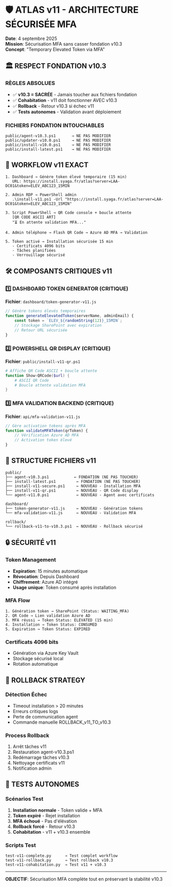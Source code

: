 # 🛡️ ATLAS v11 - ARCHITECTURE SÉCURISÉE MFA

**Date**: 4 septembre 2025  
**Mission**: Sécurisation MFA sans casser fondation v10.3  
**Concept**: "Temporary Elevated Token via MFA"

## 🏛️ RESPECT FONDATION v10.3

### RÈGLES ABSOLUES
- ✅ **v10.3 = SACRÉE** - Jamais toucher aux fichiers fondation
- ✅ **Cohabitation** - v11 doit fonctionner AVEC v10.3
- ✅ **Rollback** - Retour v10.3 si échec v11
- ✅ **Tests autonomes** - Validation avant déploiement

### FICHIERS FONDATION INTOUCHABLES
```
public/agent-v10.3.ps1       → NE PAS MODIFIER
public/updater-v10.0.ps1     → NE PAS MODIFIER  
public/install-v10.0.ps1     → NE PAS MODIFIER
public/install-latest.ps1    → NE PAS MODIFIER
```

## 🎯 WORKFLOW v11 EXACT

```
1. Dashboard → Génère token élevé temporaire (15 min)
   URL: https://install.syaga.fr/atlas?server=LAA-DC01&token=ELEV_ABC123_15MIN

2. Admin RDP → PowerShell admin
   .\install-v11.ps1 -Url "https://install.syaga.fr/atlas?server=LAA-DC01&token=ELEV_ABC123_15MIN"

3. Script PowerShell → QR Code console + boucle attente
   [QR CODE ASCII ART]
   "⏳ En attente validation MFA..."

4. Admin téléphone → Flash QR Code → Azure AD MFA → Validation

5. Token activé → Installation sécurisée 15 min
   - Certificats 4096 bits
   - Tâches planifiées
   - Verrouillage sécurisé
```

## 🛠️ COMPOSANTS CRITIQUES v11

### 1️⃣ DASHBOARD TOKEN GENERATOR (CRITIQUE)
**Fichier**: `dashboard/token-generator-v11.js`
```javascript
// Génère tokens élevés temporaires
function generateElevatedToken(serverName, adminEmail) {
    const token = `ELEV_${randomString(12)}_15MIN`;
    // Stockage SharePoint avec expiration
    // Retour URL sécurisée
}
```

### 2️⃣ POWERSHELL QR DISPLAY (CRITIQUE)  
**Fichier**: `public/install-v11-qr.ps1`
```powershell
# Affiche QR Code ASCII + boucle attente
function Show-QRCode($url) {
    # ASCII QR Code
    # Boucle attente validation MFA
}
```

### 3️⃣ MFA VALIDATION BACKEND (CRITIQUE)
**Fichier**: `api/mfa-validation-v11.js`  
```javascript
// Gère activation tokens après MFA
function validateMFAToken(qrToken) {
    // Vérification Azure AD MFA
    // Activation token élevé
}
```

## 📁 STRUCTURE FICHIERS v11

```
public/
├── agent-v10.3.ps1           ← FONDATION (NE PAS TOUCHER)
├── install-latest.ps1         ← FONDATION (NE PAS TOUCHER)
├── install-v11-secure.ps1     ← NOUVEAU - Installation MFA
├── install-v11-qr.ps1         ← NOUVEAU - QR Code display
└── agent-v11.0.ps1            ← NOUVEAU - Agent avec certificats

dashboard/
├── token-generator-v11.js     ← NOUVEAU - Génération tokens
└── mfa-validation-v11.js      ← NOUVEAU - Validation MFA

rollback/
└── rollback-v11-to-v10.3.ps1  ← NOUVEAU - Rollback sécurisé
```

## 🔒 SÉCURITÉ v11

### Token Management
- **Expiration**: 15 minutes automatique
- **Révocation**: Depuis Dashboard
- **Chiffrement**: Azure AD intégré
- **Usage unique**: Token consumé après installation

### MFA Flow
```
1. Génération token → SharePoint (Status: WAITING_MFA)
2. QR Code → Lien validation Azure AD
3. MFA réussi → Token Status: ELEVATED (15 min)
4. Installation → Token Status: CONSUMED
5. Expiration → Token Status: EXPIRED
```

### Certificats 4096 bits
- Génération via Azure Key Vault
- Stockage sécurisé local
- Rotation automatique

## 🔄 ROLLBACK STRATEGY

### Détection Échec
- Timeout installation > 20 minutes
- Erreurs critiques logs
- Perte de communication agent
- Commande manuelle ROLLBACK_v11_TO_v10.3

### Process Rollback
1. Arrêt tâches v11
2. Restauration agent-v10.3.ps1
3. Redémarrage tâches v10.3
4. Nettoyage certificats v11
5. Notification admin

## 🧪 TESTS AUTONOMES

### Scénarios Test
1. **Installation normale** - Token valide + MFA
2. **Token expiré** - Rejet installation
3. **MFA échoué** - Pas d'élévation
4. **Rollback forcé** - Retour v10.3
5. **Cohabitation** - v11 + v10.3 ensemble

### Scripts Test
```
test-v11-complete.py      → Test complet workflow
test-v11-rollback.py      → Test rollback v10.3
test-v11-cohabitation.py  → Test v11 + v10.3
```

---

**OBJECTIF**: Sécurisation MFA complète tout en préservant la stabilité v10.3